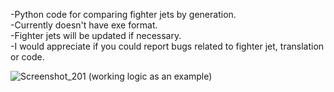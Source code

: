-Python code for comparing fighter jets by generation.           
-Currently doesn't have exe format.          
-Fighter jets will be updated if necessary.        
-I would appreciate if you could report bugs related to fighter jet, translation or code.          

      
      
![Screenshot_201](https://github.com/baykalfurkan/fighter_jet_comparison/assets/120893520/d23f967f-18cc-49e1-87b5-53e5befcb916)
(working logic as an example)
